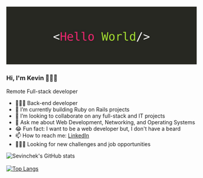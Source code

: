![screenshot](./img/banner.png)

### Hi, I'm Kevin 👨🏽‍💻

<p>Remote Full-stack developer</p>

- 👨🏽‍💻 Back-end developer
- 🌱 I’m currently building Ruby on Rails projects
- 👯 I’m looking to collaborate on any full-stack and IT projects
- 💬 Ask me about Web Development, Networking, and Operating Systems
- 😂 Fun fact: I want to be a web developer but, I don't have a beard
- 📫 How to reach me: [LinkedIn](https://www.linkedin.com/in/sevinchek/)
- 🕵🏽‍♂️ Looking for new challenges and job opportunities

![Sevinchek's GitHub stats](https://github-readme-stats.vercel.app/api?username=sevinchek&show_icons=true&theme=radical)  
<br>
[![Top Langs](https://github-readme-stats.vercel.app/api/top-langs/?username=sevinchek&layout=compact)](https://github.com/sevinchek/github-readme-stats)
